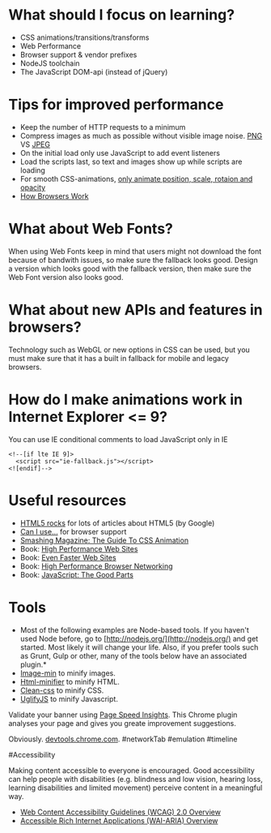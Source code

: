 # What should I focus on learning?

* CSS animations/transitions/transforms
* Web Performance
* Browser support & vendor prefixes
* NodeJS toolchain
* The JavaScript DOM-api (instead of jQuery)


# Tips for improved performance

* Keep the number of HTTP requests to a minimum
* Compress images as much as possible without visible image noise. [PNG](http://youtu.be/cqNTCf6oCJ8) VS [JPEG](http://youtu.be/w655JPmzpUI)
* On the initial load only use JavaScript to add event listeners
* Load the scripts last, so text and images show up while scripts are loading
* For smooth CSS-animations, [only animate position, scale, rotaion and opacity](http://www.html5rocks.com/en/tutorials/speed/high-performance-animations/)
* [How Browsers Work](http://www.html5rocks.com/en/tutorials/internals/howbrowserswork/)

# What about Web Fonts?

When using Web Fonts keep in mind that users might not download the font because of bandwith issues, so make sure the fallback looks good. Design a version which looks good with the fallback version, then make sure the Web Font version also looks good.


# What about new APIs and features in browsers?

Technology such as WebGL or new options in CSS can be used, but you must make sure that it has a built in fallback for mobile and legacy browsers.

# How do I make animations work in Internet Explorer <= 9?

You can use IE conditional comments to load JavaScript only in IE

    <!--[if lte IE 9]>
      <script src="ie-fallback.js"></script>
    <![endif]-->

# Useful resources
* [HTML5 rocks](http://www.html5rocks.com/) for lots of articles about HTML5 (by Google)
* [Can I use...](http://caniuse.com/) for browser support
* [Smashing Magazine: The Guide To CSS Animation](http://coding.smashingmagazine.com/2011/09/14/the-guide-to-css-animation-principles-and-examples/)
* Book: [High Performance Web Sites](http://shop.oreilly.com/product/9780596529307.do)
* Book: [Even Faster Web Sites](http://shop.oreilly.com/product/9780596522315.do)
* Book: [High Performance Browser Networking](http://shop.oreilly.com/product/0636920028048.do)
* Book: [JavaScript: The Good Parts](http://shop.oreilly.com/product/9780596517748.do)

# Tools
* Most of the following examples are Node-based tools. If you haven't used Node before, go to [http://nodejs.org/](http://nodejs.org/) and get started. Most likely it will change your life. Also, if you prefer tools such as Grunt, Gulp or other, many of the tools below have an associated plugin.*
* [Image-min](https://github.com/kevva/image-min) to minify images.
* [Html-minifier](https://github.com/kangax/html-minifier) to minify HTML.
* [Clean-css](https://github.com/GoalSmashers/clean-css) to minify CSS.
* [UglifyJS](http://lisperator.net/uglifyjs/) to minify Javascript.

Validate your banner using [Page Speed Insights](https://chrome.google.com/webstore/detail/pagespeed-insights-by-goo/gplegfbjlmmehdoakndmohflojccocli). This Chrome plugin analyses your page and gives you greate improvement suggestions.


Obviously. [devtools.chrome.com](https://developers.google.com/chrome-developer-tools/). #networkTab #emulation #timeline

#Accessibility

Making content accessible to everyone is encouraged. Good accessibility can help people with disabilities (e.g. blindness and low vision, hearing loss, learning disabilities and limited movement) perceive content in a meaningful way.

* [Web Content Accessibility Guidelines (WCAG) 2.0 Overview](http://www.w3.org/WAI/intro/wcag.php)
* [Accessible Rich Internet Applications (WAI-ARIA) Overview](http://www.w3.org/WAI/intro/aria)
